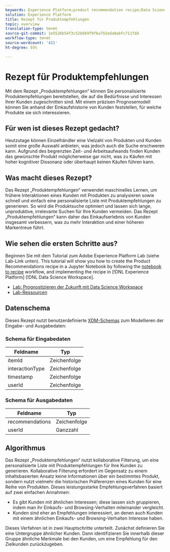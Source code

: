 ```yaml
---
keywords: Experience Platform;product recommendation recipe;Data Science Workspace;popular topics
solution: Experience Platform
title: Rezept für Produktempfehlungen
topic: overview
translation-type: tm+mt
source-git-commit: 1e5526b54f3c52b669f9f6a792eda0abfc711fdd
workflow-type: tm+mt
source-wordcount: '421'
ht-degree: 93%

---
```



# Rezept für Produktempfehlungen

Mit dem Rezept „Produktempfehlungen“ können Sie personalisierte Produktempfehlungen bereitstellen, die auf die Bedürfnisse und Interessen Ihrer Kunden zugeschnitten sind. Mit einem präzisen Prognosemodell können Sie anhand der Einkaufshistorie von Kunden feststellen, für welche Produkte sie sich interessieren.

## Für wen ist dieses Rezept gedacht?

Heutzutage können Einzelhändler eine Vielzahl von Produkten und Kunden somit eine große Auswahl anbieten, was jedoch auch die Suche erschweren kann. Aufgrund des begrenzten Zeit- und Arbeitsaufwands finden Kunden das gewünschte Produkt möglicherweise gar nicht, was zu Käufen mit hoher kognitiver Dissonanz oder überhaupt keinen Käufen führen kann.

## Was macht dieses Rezept?

Das Rezept „Produktempfehlungen“ verwendet maschinelles Lernen, um frühere Interaktionen eines Kunden mit Produkten zu analysieren sowie schnell und einfach eine personalisierte Liste mit Produktempfehlungen zu generieren. So wird die Produktsuche optimiert und lassen sich lange, unproduktive, irrelevante Suchen für Ihre Kunden vermeiden. Das Rezept „Produktempfehlungen“ kann daher das Einkaufserlebnis von Kunden insgesamt verbessern, was zu mehr Interaktion und einer höheren Markentreue führt.

## Wie sehen die ersten Schritte aus?

Beginnen Sie mit dem Tutorial zum Adobe Experience Platform Lab (siehe Lab-Link unten). This tutorial will show you how to create the Product Recommendations recipe in a Jupyter Notebook by following the [notebook to recipe](../jupyterlab/create-a-recipe.md) workflow, and implementing the recipe in [!DNL Experience Platform] [!DNL Data Science Workspace].

* [Lab: Prognostizieren der Zukunft mit Data Science Workspace](https://expleague.azureedge.net/labs/L777/index.html)
* [Lab-Ressourcen](https://github.com/adobe/experience-platform-dsw-reference/tree/master/Summit/2019/resources)

## Datenschema

Dieses Rezept nutzt benutzerdefinierte [XDM-Schemas](../../xdm/schema/field-dictionary.md) zum Modellieren der Eingabe- und Ausgabedaten:

### Schema für Eingabedaten

| Feldname | Typ |
--- | ---
| itemId | Zeichenfolge |
| interactionType | Zeichenfolge |
| timestamp | Zeichenfolge |
| userId | Zeichenfolge |

### Schema für Ausgabedaten

| Feldname | Typ |
--- | ---
| recommendations | Zeichenfolge |
| userId | Ganzzahl |

## Algorithmus

Das Rezept „Produktempfehlungen“ nutzt kollaborative Filterung, um eine personalisierte Liste mit Produktempfehlungen für Ihre Kunden zu generieren. Kollaborative Filterung erfordert im Gegensatz zu einem inhaltsbasierten Ansatz keine Informationen über ein bestimmtes Produkt, sondern nutzt vielmehr die historischen Präferenzen eines Kunden für eine Reihe von Produkten. Dieses leistungsstarke Empfehlungsverfahren basiert auf zwei einfachen Annahmen:
* Es gibt Kunden mit ähnlichen Interessen; diese lassen sich gruppieren, indem man ihr Einkaufs- und Browsing-Verhalten miteinander vergleicht.
* Kunden sind eher an Empfehlungen interessiert, an denen auch Kunden mit einem ähnlichen Einkaufs- und Browsing-Verhalten Interesse haben.

Dieses Verfahren ist in zwei Hauptschritte unterteilt. Zunächst definieren Sie eine Untergruppe ähnlicher Kunden. Dann identifizieren Sie innerhalb dieser Gruppe ähnliche Merkmale bei den Kunden, um eine Empfehlung für den Zielkunden zurückzugeben.